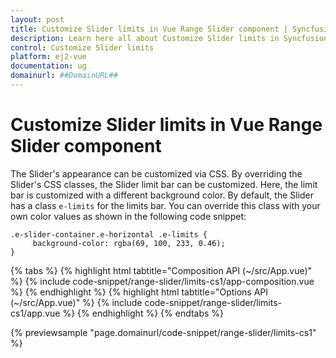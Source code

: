 ```yaml
---
layout: post
title: Customize Slider limits in Vue Range Slider component | Syncfusion
description: Learn here all about Customize Slider limits in Syncfusion Vue Range Slider component of Syncfusion Essential JS 2 and more.
control: Customize Slider limits 
platform: ej2-vue
documentation: ug
domainurl: ##DomainURL##
---
```


# Customize Slider limits in Vue Range Slider component

The Slider's appearance can be customized via CSS. By overriding the Slider's CSS classes, the Slider limit bar can be customized. Here, the limit bar is customized with a different background color. By default, the Slider has a class `e-limits` for the limits bar. You can override this class with your own color values as shown in the following code snippet:

```
.e-slider-container.e-horizontal .e-limits {
     background-color: rgba(69, 100, 233, 0.46);
}
```

{% tabs %}
{% highlight html tabtitle="Composition API (~/src/App.vue)" %}
{% include code-snippet/range-slider/limits-cs1/app-composition.vue %}
{% endhighlight %}
{% highlight html tabtitle="Options API (~/src/App.vue)" %}
{% include code-snippet/range-slider/limits-cs1/app.vue %}
{% endhighlight %}
{% endtabs %}
        
{% previewsample "page.domainurl/code-snippet/range-slider/limits-cs1" %}